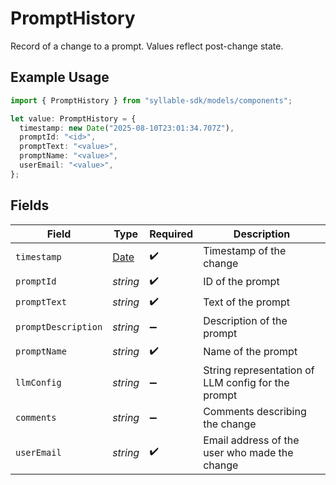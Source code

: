 # PromptHistory

Record of a change to a prompt. Values reflect post-change state.

## Example Usage

```typescript
import { PromptHistory } from "syllable-sdk/models/components";

let value: PromptHistory = {
  timestamp: new Date("2025-08-10T23:01:34.707Z"),
  promptId: "<id>",
  promptText: "<value>",
  promptName: "<value>",
  userEmail: "<value>",
};
```

## Fields

| Field                                                                                         | Type                                                                                          | Required                                                                                      | Description                                                                                   |
| --------------------------------------------------------------------------------------------- | --------------------------------------------------------------------------------------------- | --------------------------------------------------------------------------------------------- | --------------------------------------------------------------------------------------------- |
| `timestamp`                                                                                   | [Date](https://developer.mozilla.org/en-US/docs/Web/JavaScript/Reference/Global_Objects/Date) | :heavy_check_mark:                                                                            | Timestamp of the change                                                                       |
| `promptId`                                                                                    | *string*                                                                                      | :heavy_check_mark:                                                                            | ID of the prompt                                                                              |
| `promptText`                                                                                  | *string*                                                                                      | :heavy_check_mark:                                                                            | Text of the prompt                                                                            |
| `promptDescription`                                                                           | *string*                                                                                      | :heavy_minus_sign:                                                                            | Description of the prompt                                                                     |
| `promptName`                                                                                  | *string*                                                                                      | :heavy_check_mark:                                                                            | Name of the prompt                                                                            |
| `llmConfig`                                                                                   | *string*                                                                                      | :heavy_minus_sign:                                                                            | String representation of LLM config for the prompt                                            |
| `comments`                                                                                    | *string*                                                                                      | :heavy_minus_sign:                                                                            | Comments describing the change                                                                |
| `userEmail`                                                                                   | *string*                                                                                      | :heavy_check_mark:                                                                            | Email address of the user who made the change                                                 |